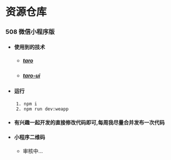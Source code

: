 # 资源仓库
### 508 微信小程序版

- #### 使用到的技术
    - ##### [taro](https://nervjs.github.io/taro/docs/README.html)
    - ##### [taro-ui](https://taro-ui.aotu.io/#/docs/introduction)

- #### 运行
```
    1. npm i
    2. npm run dev:weapp
```

- #### 有兴趣一起开发的直接修改代码即可,每周我尽量合并发布一次代码

- #### 小程序二维码
    - 审核中...

